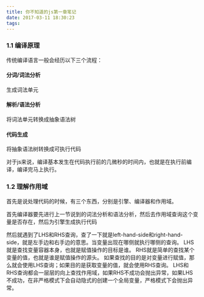 ```yaml
---
title: 你不知道的js第一章笔记
date: 2017-03-11 18:30:23
tags:
---
```

### 1.1 编译原理 ###
传统编译语言一般会经历以下三个流程：
#### 分词/词法分析 ####
生成词法单元
#### 解析/语法分析 ####
将词法单元转换成抽象语法树
#### 代码生成 ####
将抽象语法树转换成可执行代码

对于js来说，编译基本发生在代码执行前的几微秒的时间内，也就是在执行前编译，编译完马上执行。

### 1.2 理解作用域 ###
首先是说处理代码的时候，有三个东西，分别是引擎、编译器和作用域。

首先编译器要先进行上一节说到的词法分析和语法分析，然后去作用域查询这个变量是否存在，然后为引擎生成执行代码

然后就遇到了LHS和RHS查询，查了一下就是left-hand-side和right-hand-side，就是左手边和右手边的意思。当变量出现在哪侧就执行哪侧的查询。
LHS就是查找变量容器本身，也就是赋值操作的目标是谁。
RHS就是简单的查找某个变量的值，也就是谁是赋值操作的源头。
如果查找的目的是对变量进行赋值，那么就会使用LHS查询；如果目的是获取变量的值，就会使用RHS查询。
LHS和RHS查询都会一层层的向上查找作用域，如果RHS不成功会抛出异常，如果LHS不成功，在非严格模式下会自动隐式的创建一个全局变量，严格模式下会抛出异常。
